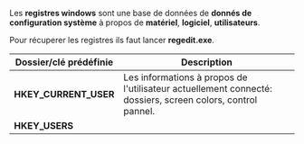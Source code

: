 
Les **registres windows** sont une base de données de **donnés de configuration système** à propos de **matériel**, **logiciel**, **utilisateurs**.

Pour récuperer les registres ils faut lancer **regedit.exe**.

| **Dossier/clé prédéfinie** | Description                                                                                                |
| -------------------------- | ---------------------------------------------------------------------------------------------------------- |
| **HKEY_CURRENT_USER**      | Les informations à propos de l'utilisateur actuellement connecté: dossiers, screen colors, control pannel. |
| **HKEY_USERS**             |                                                                                                            |
